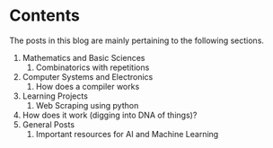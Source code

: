 # Contents

The posts in this blog are mainly pertaining to the following sections.

1.  Mathematics and Basic Sciences
    1.  Combinatorics with repetitions
2.  Computer Systems and Electronics
    1.  How does a compiler works
3.  Learning Projects
    1.  Web Scraping using python
4.  How does it work (digging into DNA of things)?
5.  General Posts
    1.  Important resources for AI and Machine Learning
